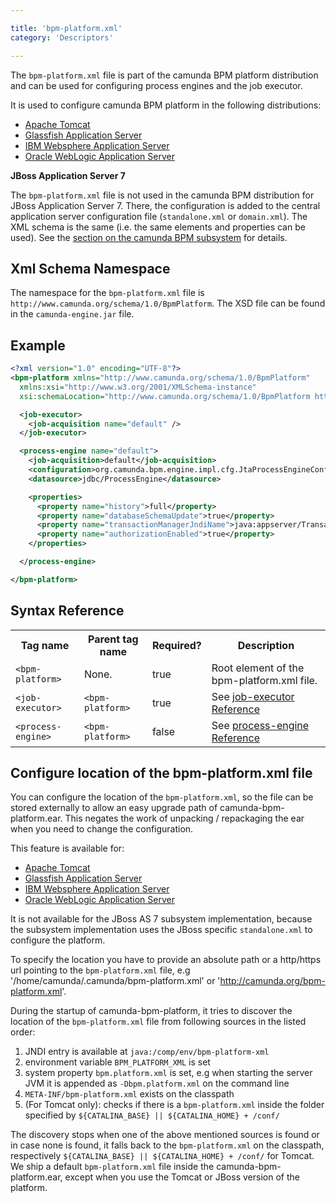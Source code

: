 ```yaml
---

title: 'bpm-platform.xml'
category: 'Descriptors'

---
```



The `bpm-platform.xml` file is part of the camunda BPM platform distribution and can be used for configuring process engines and the job executor.

It is used to configure camunda BPM platform in the following distributions:

*   [Apache Tomcat](ref:/guides/installation-guide/tomcat/#bpm-platform)
*   [Glassfish Application Server](ref:/guides/installation-guide/glassfish/#bpm-platform)
*   [IBM Websphere Application Server](ref:/guides/installation-guide/was/#bpm-platform)
*   [Oracle WebLogic Application Server](ref:/guides/installation-guide/wls/#bpm-platform)

<div class="alert alert-warning">
  <p>
    <strong>JBoss Application Server 7</strong>
  </p>
  <p>The <code>bpm-platform.xml</code> file is not used in the camunda BPM distribution for JBoss Application Server 7. There, the configuration is added to the central application server configuration file (<code>standalone.xml</code> or <code>domain.xml</code>). The XML schema is the same (i.e. the same elements and properties can be used). See the <a href="ref:/guides/user-guide/#runtime-container-integration-the-camunda-jboss-as-7-subsystem">section on the camunda BPM subsystem</a> for details.
  </p>
</div>


## Xml Schema Namespace

The namespace for the `bpm-platform.xml` file is `http://www.camunda.org/schema/1.0/BpmPlatform`. The XSD file can be found in the `camunda-engine.jar` file.


## Example

```xml
<?xml version="1.0" encoding="UTF-8"?>
<bpm-platform xmlns="http://www.camunda.org/schema/1.0/BpmPlatform"
  xmlns:xsi="http://www.w3.org/2001/XMLSchema-instance"
  xsi:schemaLocation="http://www.camunda.org/schema/1.0/BpmPlatform http://www.camunda.org/schema/1.0/BpmPlatform ">

  <job-executor>
    <job-acquisition name="default" />
  </job-executor>

  <process-engine name="default">
    <job-acquisition>default</job-acquisition>
    <configuration>org.camunda.bpm.engine.impl.cfg.JtaProcessEngineConfiguration</configuration>
    <datasource>jdbc/ProcessEngine</datasource>

    <properties>
      <property name="history">full</property>
      <property name="databaseSchemaUpdate">true</property>
      <property name="transactionManagerJndiName">java:appserver/TransactionManager</property>
      <property name="authorizationEnabled">true</property>
    </properties>

  </process-engine>

</bpm-platform>
```

## Syntax Reference

<table class="table table-striped">
  <tr>
    <th>Tag name </th>
    <th>Parent tag name</th>
    <th>Required?</th>
    <th>Description</th>
  </tr>
  <tr>
    <td><code>&lt;bpm-platform&gt;</code></td>
    <td>None.</td>
    <td>true</td>
    <td>Root element of the bpm-platform.xml file.</td>
  </tr>
  <tr>
    <td><code>&lt;job-executor&gt;</code></td>
    <td><code>&lt;bpm-platform&gt;</code></td>
    <td>true</td>
    <td>See <a href="ref:#tags-job-executor-configuration">job-executor Reference</a></td>
  </tr>
  <tr>
    <td><code>&lt;process-engine&gt;</code></td>
    <td><code>&lt;bpm-platform&gt;</code></td>
    <td>false</td>
    <td>See <a href="ref:#tags-process-engine-configuration">process-engine Reference</a></td>
  </tr>
</table>


## Configure location of the bpm-platform.xml file

You can configure the location of the `bpm-platform.xml`, so the file can be stored externally to allow an easy upgrade path of camunda-bpm-platform.ear. This negates the work of unpacking / repackaging the ear when you need to change the configuration.  

This feature is available for:  

*   [Apache Tomcat](ref:/guides/installation-guide/tomcat/#bpm-platform)
*   [Glassfish Application Server](ref:/guides/installation-guide/glassfish/#bpm-platform)
*   [IBM Websphere Application Server](ref:/guides/installation-guide/was/#bpm-platform)
*   [Oracle WebLogic Application Server](ref:/guides/installation-guide/wls/#bpm-platform)

It is not available for the JBoss AS 7 subsystem implementation, because the subsystem implementation uses the JBoss specific `standalone.xml` to configure the platform.

To specify the location you have to provide an absolute path or a http/https url pointing to the `bpm-platform.xml` file, e.g '/home/camunda/.camunda/bpm-platform.xml' or 'http://camunda.org/bpm-platform.xml'.

During the startup of camunda-bpm-platform, it tries to discover the location of the `bpm-platform.xml` file from following sources in the listed order:

1. JNDI entry is available at `java:/comp/env/bpm-platform-xml`
2. environment variable `BPM_PLATFORM_XML` is set
3. system property `bpm.platform.xml` is set, e.g when starting the server JVM it is appended as `-Dbpm.platform.xml` on the command line
4. `META-INF/bpm-platform.xml` exists on the classpath
5. (For Tomcat only): checks if there is a `bpm-platform.xml` inside the folder specified by `${CATALINA_BASE} || ${CATALINA_HOME} + /conf/`

The discovery stops when one of the above mentioned sources is found or in case none is found, it falls back to the `bpm-platform.xml` on the classpath, respectively `${CATALINA_BASE} || ${CATALINA_HOME} + /conf/` for Tomcat. We ship a default `bpm-platform.xml` file inside the camunda-bpm-platform.ear, except when you use the Tomcat or JBoss version of the platform.
